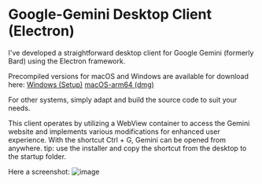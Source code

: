 # Google-Gemini Desktop Client (Electron)
I've developed a straightforward desktop client for Google Gemini (formerly Bard) using the Electron framework.

Precompiled versions for macOS and Windows are available for download here:
[Windows (Setup)](https://github.com/nekupaw/gemini-desktop/releases/download/1.0.5/Gemini-Desktop.Setup.1.0.5.exe)
[macOS-arm64 (dmg)](https://github.com/nekupaw/gemini-desktop/releases/download/1.0.3/Gemini-Desktop.mac-arm64.dmg)


For other systems, simply adapt and build the source code to suit your needs.

This client operates by utilizing a WebView container to access the Gemini website and implements various modifications for enhanced user experience.
With the shortcut Ctrl + G, Gemini can be opened from anywhere.
tip: use the installer and copy the shortcut from the desktop to the startup folder.

Here a screenshot:
![image](https://github.com/user-attachments/assets/854320a0-7c6f-4e39-ba92-7f11dbdb63ec)



